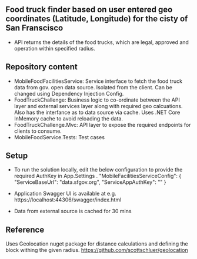 ## Food truck finder based on user entered geo coordinates (Latitude, Longitude) for the cisty of San Franscisco
 - API returns the details of the food trucks, which are legal, approved and operation within specified radius.

 ## Repository content
 - MobileFoodFacilitiesService:  Service interface to fetch the food truck data from gov. open data source. Isolated from the client. Can be changed using Dependency Injection Config.
 - FoodTruckChallenge: Business logic to co-ordinate between the API layer and external services layer along with required geo calcuations. Also has the interfance as to data source via cache. Uses .NET Core InMemory cache to avoid reloading the data. 
 - FoodTruckChallenge.Mvc: API layer to expose the required endpoints for clients to consume.
 - MobileFoodService.Tests: Test cases


 ## Setup
 - To run the solution locally, edit the below configuration to provide the required AuthKey in App.Settings .
     "MobileFacilitiesServiceConfig": {
        "ServiceBaseUrl": "data.sfgov.org",
        "ServiceAppAuthKey": ""
      }
- Application Swagger UI is available at e.g. https://localhost:44306/swagger/index.html 

- Data from external source is cached for 30 mins

## Reference 
Uses Geolocation nuget package for distance calculations and defining the block withing the given radius.
https://github.com/scottschluer/geolocation